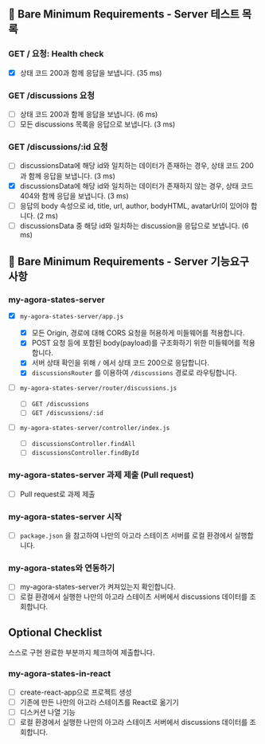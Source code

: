 ## 🚀 Bare Minimum Requirements - Server 테스트 목록

### GET / 요청: Health check

- [x] 상태 코드 200과 함께 응답을 보냅니다. (35 ms)

### GET /discussions 요청

- [ ] 상태 코드 200과 함께 응답을 보냅니다. (6 ms)
- [ ] 모든 discussions 목록을 응답으로 보냅니다. (3 ms)

### GET /discussions/:id 요청

- [ ] discussionsData에 해당 id와 일치하는 데이터가 존재하는 경우, 상태 코드 200과 함께 응답을 보냅니다. (3 ms)
- [x] discussionsData에 해당 id와 일치하는 데이터가 존재하지 않는 경우, 상태 코드 404와 함께 응답을 보냅니다. (3 ms)
- [ ] 응답의 body 속성으로 id, title, url, author, bodyHTML, avatarUrl이 있어야 합니다. (2 ms)
- [ ] discussionsData 중 해당 id와 일치하는 discussion을 응답으로 보냅니다. (6 ms)

## 🚀 Bare Minimum Requirements - Server 기능요구 사항

### my-agora-states-server

- [x] `my-agora-states-server/app.js`

  - [x] 모든 Origin, 경로에 대해 CORS 요청을 허용하게 미들웨어를 적용합니다.
  - [x] POST 요청 등에 포함된 body(payload)를 구조화하기 위한 미들웨어를 적용합니다.
  - [x] 서버 상태 확인을 위해 `/` 에서 상태 코드 200으로 응답합니다.
  - [x] `discussionsRouter` 를 이용하여 `/discussions` 경로로 라우팅합니다.

- [ ] `my-agora-states-server/router/discussions.js`

  - [ ] `GET /discussions`
  - [ ] `GET /discussions/:id`

- [ ] `my-agora-states-server/controller/index.js`

  - [ ] `discussionsController.findAll`
  - [ ] `discussionsController.findById`

### my-agora-states-server 과제 제출 (Pull request)

- [ ] Pull request로 과제 제출

### my-agora-states-server 시작

- [ ] `package.json` 을 참고하여 나만의 아고라 스테이츠 서버를 로컬 환경에서 실행합니다.

### my-agora-states와 연동하기

- [ ] my-agora-states-server가 켜져있는지 확인합니다.
- [ ] 로컬 환경에서 실행한 나만의 아고라 스테이츠 서버에서 discussions 데이터를 조회합니다.

## Optional Checklist

스스로 구현 완료한 부분까지 체크하여 제출합니다.

### my-agora-states-in-react

- [ ] create-react-app으로 프로젝트 생성
- [ ] 기존에 만든 나만의 아고라 스테이츠를 React로 옮기기
- [ ] 디스커션 나열 기능
- [ ] 로컬 환경에서 실행한 나만의 아고라 스테이츠 서버에서 discussions 데이터를 조회합니다.
